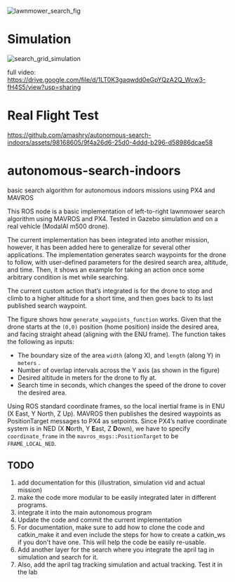 
![lawnmower_search_fig](https://github.com/amashry/autonomous-search-indoors/assets/98168605/7b07b0ef-f52c-413b-99da-336e6f83761c)

# Simulation 
![search_grid_simulation](https://github.com/amashry/autonomous-search-indoors/assets/98168605/630dc660-cc9f-40da-94bc-119e8b76bea8)

full video: https://drive.google.com/file/d/1LT0K3gaqwdd0eGpYQzA2Q_Wcw3-fH4S5/view?usp=sharing 

# Real Flight Test

https://github.com/amashry/autonomous-search-indoors/assets/98168605/9f4a26d6-25d0-4ddd-b296-d58986dcae58

# autonomous-search-indoors
basic search algorithm for autonomous indoors missions using PX4 and MAVROS

This ROS node is a basic implementation of left-to-right lawnmower search algorithm using MAVROS and PX4. Tested in Gazebo simulation and on a real vehicle (ModalAI m500 drone). 

The current implementation has been integrated into another mission, however, it has been added here to generalize for several other applications. The implementation generates search waypoints for the drone to follow, with user-defined parameters for the desired search area, altitude, and time. Then, it shows an example for taking an action once some arbitrary condition is met while searching. 

The current custom action that’s integrated is for the drone to stop and climb to a higher altitude for a short time, and then goes back to its last published search waypoint. 

The figure shows how `generate_waypoints_function` works. Given that the drone starts at the `(0,0)` position (home position) inside the desired area, and facing straight ahead (aligning with the ENU frame). The function takes the following as inputs: 

- The boundary size of the area `width` (along X), and `length` (along Y) in `meters` .
- Number of overlap intervals across the Y axis (as shown in the figure)
- Desired altitude in meters for the drone to fly at.
- Search time in seconds, which changes the speed of the drone to cover the desired area.

 

Using ROS standard coordinate frames, so the local inertial frame is in ENU (X East, Y North, Z Up). MAVROS then publishes the desired waypoints as PositionTarget messages to PX4 as setpoints. Since PX4’s native coordinate system is in NED (X **N**orth, Y **E**ast, Z **D**own), we have to specify `coordinate_frame` in the `mavros_msgs::PositionTarget` to be `FRAME_LOCAL_NED`.
## TODO 
1. add documentation for this (illustration, simulation vid and actual mission)
2. make the code more modular to be easily integrated later in different programs.
3. integrate it into the main autonomous program
4. Update the code and commit the current implementation
5. For documentation, make sure to add how to clone the code and catkin_make it and even include the steps for how to create a catkin_ws if you don't have one. This will help the code be easily re-usable.
6. Add another layer for the search where you integrate the april tag in simulation and search for it.
7. Also, add the april tag tracking simulation and actual tracking. Test it in the lab

